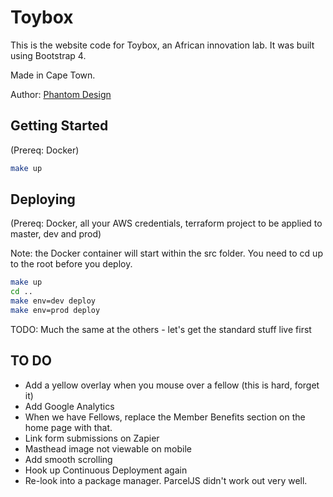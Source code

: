 # Toybox

This is the website code for Toybox, an African innovation lab. It was built using Bootstrap 4.

Made in Cape Town.

Author:
[Phantom Design](https://phantom.design)

## Getting Started

(Prereq: Docker)

```sh
make up
```

## Deploying

(Prereq: Docker, all your AWS credentials, terraform project to be applied to master, dev and prod)

Note: the Docker container will start within the src folder. You need to cd up to the root before you deploy.

```sh
make up
cd ..
make env=dev deploy
make env=prod deploy
```

TODO: Much the same at the others - let's get the standard stuff live first

## TO DO

- Add a yellow overlay when you mouse over a fellow (this is hard, forget it)
- Add Google Analytics
- When we have Fellows, replace the Member Benefits section on the home page with that.
- Link form submissions on Zapier
- Masthead image not viewable on mobile
- Add smooth scrolling
- Hook up Continuous Deployment again
- Re-look into a package manager. ParcelJS didn't work out very well. 